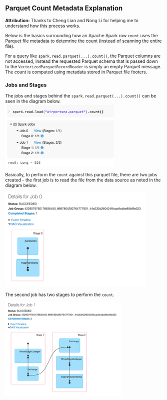## Parquet Count Metadata Explanation

**Attribution:** Thanks to Cheng Lian and Nong Li for helping me to understand how this process works.

Below is the basics surrounding how an Apache Spark row `count` uses the Parquet file metadata to detemrine the count (instead of scanning the entire file).  

For a query like `spark.read.parquet(...).count()`, the Parquet columns are not accessed, instead the requested Parquet schema that is passed down to the `VectorizedParquetRecordReader` is simply an empty Parquet message. 
The count is computed using metadata stored in Parquet file footers.

### Jobs and Stages
The jobs and stages behind the `spark.read.parquet(...).count()` can be seen in the diagram below.
<img src="./images/1-parquet-count.png" height="200px"/>

Basically, to perform the `count` against this parquet file, there are two jobs created - the first job is to read the file from the data source as noted in the diagram below.

<img src="./images/2-Job-0.png" height="300px"/>

The second job has two stages to perform the `count`.

<img src="./images/3-Job-1.png" height="300px"/>







